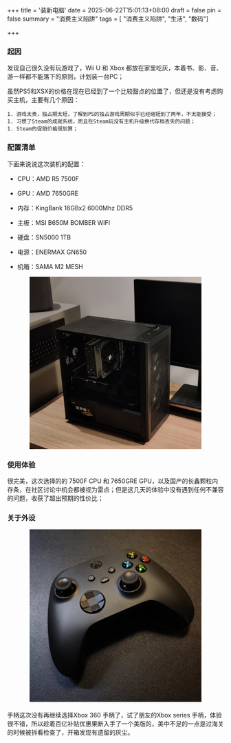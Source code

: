 +++
title = '装新电脑'
date = 2025-06-22T15:01:13+08:00
draft = false
pin = false
summary = "消费主义陷阱"
tags = [ "消费主义陷阱", "生活", "数码"]

+++

### 起因

发现自己很久没有玩游戏了，Wii U 和 Xbox 都放在家里吃灰，本着书、影、音、游一样都不能落下的原则，计划装一台PC；

虽然PS5和XSX的价格在现在已经到了一个比较甜点的位置了，但还是没有考虑购买主机，主要有几个原因：

	1. 游戏太贵，独占期太短，了解到PS的独占游戏周期似乎已经缩短到了两年，不太能接受；
	1. 习惯了Steam的成就系统，而且在Steam玩没有主机升级换代存档丢失的问题；
	1. Steam的促销价格很划算；

### 配置清单

下面来说说这次装机的配置：

- CPU：AMD R5 7500F 

- GPU：AMD 7650GRE
- 内存：KingBank 16GBx2 6000Mhz DDR5
- 主板：MSI B650M BOMBER WIFI
- 硬盘：SN5000 1TB
- 电源：ENERMAX GN650
- 机箱：SAMA M2 MESH

<img src="https://raw.githubusercontent.com/looechao/blogimg/refs/heads/main/2025/newpc.jpg" alt="newpc" width="400" width="400" style="display: block; margin: 0 auto; margin-bottom: 20px;">

### 使用体验

很完美，这次选择的的 7500F CPU 和 7650GRE GPU，以及国产的长鑫颗粒内存条，在社区讨论中机会都被视为雷点；但是这几天的体验中没有遇到任何不兼容的问题，收获了超出预期的性价比；

### 关于外设

<img src="https://raw.githubusercontent.com/looechao/blogimg/refs/heads/main/2025/xboxcontroller.jpg" alt="controller" width="400" width="400" style="display: block; margin: 0 auto; margin-bottom: 20px;">

手柄这次没有再继续选择Xbox 360 手柄了，试了朋友的Xbox series 手柄，体验很不错，所以趁着百亿补贴优惠果断入手了一个美版的，美中不足的一点是过海关的时候被拆看检查了，开箱发现有遗留的灰尘。